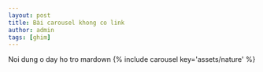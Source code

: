 ```yaml
---
layout: post
title: Bài carousel khong co link
author: admin
tags: [ghim]
---
```

Noi dung o day ho tro mardown
{% include carousel key='assets/nature' %}
